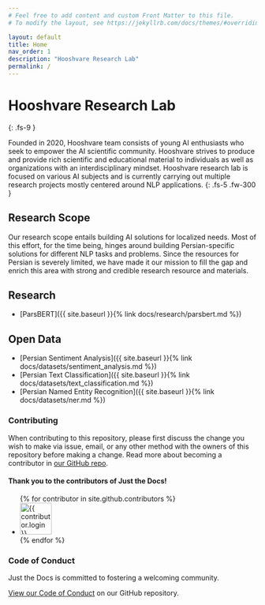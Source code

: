 ```yaml
---
# Feel free to add content and custom Front Matter to this file.
# To modify the layout, see https://jekyllrb.com/docs/themes/#overriding-theme-defaults

layout: default
title: Home
nav_order: 1
description: "Hooshvare Research Lab"
permalink: /
---
```


# Hooshvare Research Lab
{: .fs-9 }

Founded in 2020, Hooshvare team consists of young AI enthusiasts who seek to empower the AI scientific community. Hooshvare strives to produce and provide rich scientific and educational material to individuals as well as organizations with an interdisciplinary mindset. Hooshvare research lab is focused on various AI subjects and is currently carrying out multiple research projects mostly centered around NLP applications.
{: .fs-5 .fw-300 }



## Research Scope

Our research scope entails building AI solutions for localized needs. Most of this effort, for the time being, hinges around building Persian-specific solutions for different NLP tasks and problems. Since the resources for Persian is severely limited, we have made it our mission to fill the gap and enrich this area with strong and credible research resource and materials.

## Research

- [ParsBERT]({{ site.baseurl }}{% link docs/research/parsbert.md %})


## Open Data

- [Persian Sentiment Analysis]({{ site.baseurl }}{% link docs/datasets/sentiment_analysis.md %})
- [Persian Text Classification]({{ site.baseurl }}{% link docs/datasets/text_classification.md %})
- [Persian Named Entity Recognition]({{ site.baseurl }}{% link docs/datasets/ner.md %})


### Contributing

When contributing to this repository, please first discuss the change you wish to make via issue,
email, or any other method with the owners of this repository before making a change. Read more about becoming a contributor in [our GitHub repo](https://github.com/hooshvare/hooshvare.github.io).

#### Thank you to the contributors of Just the Docs!

<ul class="list-style-none">
{% for contributor in site.github.contributors %}
  <li class="d-inline-block mr-1">
     <a href="{{ contributor.html_url }}"><img src="{{ contributor.avatar_url }}" width="64" height="64" alt="{{ contributor.login }}"/></a>
  </li>
{% endfor %}
</ul>


### Code of Conduct

Just the Docs is committed to fostering a welcoming community.

[View our Code of Conduct](https://github.com/hooshvare/hooshvare.github.io/tree/master/CODE_OF_CONDUCT.md) on our GitHub repository.